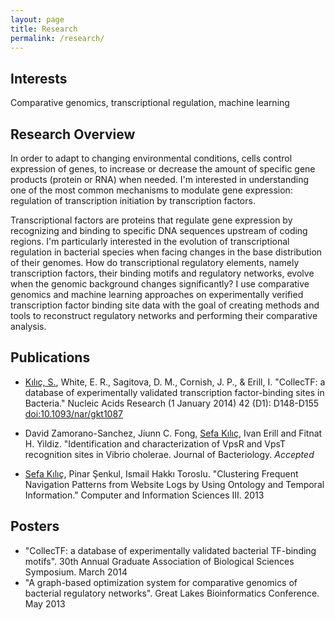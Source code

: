 ```yaml
---
layout: page
title: Research
permalink: /research/
---
```


## Interests

Comparative genomics, transcriptional regulation, machine learning

## Research Overview

In order to adapt to changing environmental conditions, cells control expression
of genes, to increase or decrease the amount of specific gene products (protein
or RNA) when needed. I'm interested in understanding one of the most common
mechanisms to modulate gene expression: regulation of transcription initiation
by transcription factors.

Transcriptional factors are proteins that regulate gene expression by
recognizing and binding to specific DNA sequences upstream of coding
regions. I'm particularly interested in the evolution of transcriptional
regulation in bacterial species when facing changes in the base distribution of
their genomes. How do transcriptional regulatory elements, namely transcription
factors, their binding motifs and regulatory networks, evolve when the genomic
background changes significantly? I use comparative genomics and machine
learning approaches on experimentally verified transcription factor binding site
data with the goal of creating methods and tools to reconstruct regulatory
networks and performing their comparative analysis.

## Publications

- <u>Kılıç, S.</u>, White, E. R., Sagitova, D. M., Cornish, J. P., & Erill,
  I. "CollecTF: a database of experimentally validated transcription
  factor-binding sites in Bacteria." Nucleic Acids Research (1 January 2014) 42
  (D1): D148-D155
  [doi:10.1093/nar/gkt1087](http://www.ncbi.nlm.nih.gov/pubmed/24234444)

- David Zamorano-Sanchez, Jiunn C. Fong, <u>Sefa Kılıç</u>, Ivan Erill and Fitnat
  H. Yildiz. "Identification and characterization of VpsR and VpsT recognition
  sites in Vibrio cholerae.  Journal of Bacteriology. _Accepted_

- <u>Sefa Kılıç</u>, Pinar Şenkul, Ismail Hakkı Toroslu. "Clustering Frequent
  Navigation Patterns from Website Logs by Using Ontology and Temporal
  Information."  Computer and Information Sciences III. 2013

## Posters

- "CollecTF: a database of experimentally validated bacterial TF-binding
  motifs". 30th Annual Graduate Association of Biological Sciences
  Symposium. March 2014
- "A graph-based optimization system for comparative genomics of bacterial
  regulatory networks". Great Lakes Bioinformatics Conference. May 2013

